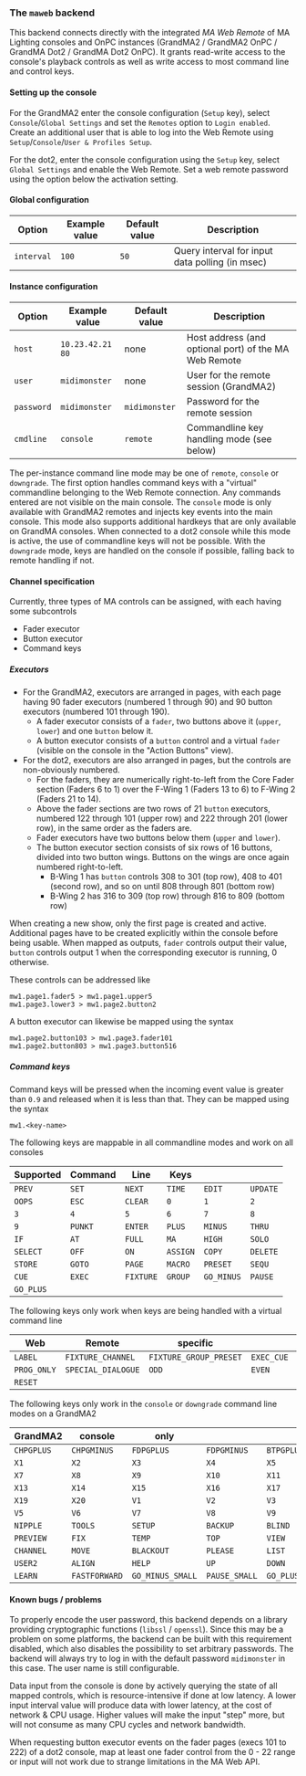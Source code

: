 ### The `maweb` backend

This backend connects directly with the integrated *MA Web Remote* of MA Lighting consoles and OnPC
instances (GrandMA2 / GrandMA2 OnPC / GrandMA Dot2 / GrandMA Dot2 OnPC).
It grants read-write access to the console's playback controls as well as write access to most command
line and control keys.

#### Setting up the console

For the GrandMA2 enter the console configuration (`Setup` key), select `Console`/`Global Settings` and
set the `Remotes` option to `Login enabled`.
Create an additional user that is able to log into the Web Remote using `Setup`/`Console`/`User & Profiles Setup`.

For the dot2, enter the console configuration using the `Setup` key, select `Global Settings` and enable the
Web Remote. Set a web remote password using the option below the activation setting.

#### Global configuration

| Option	| Example value		| Default value		| Description							|
|---------------|-----------------------|-----------------------|---------------------------------------------------------------|
| `interval`	| `100`			| `50`			| Query interval for input data polling (in msec)		|

#### Instance configuration

| Option	| Example value		| Default value		| Description							|
|---------------|-----------------------|-----------------------|---------------------------------------------------------------|
| `host`	| `10.23.42.21 80`	| none			| Host address (and optional port) of the MA Web Remote		|
| `user`	| `midimonster`		| none			| User for the remote session (GrandMA2)			|
| `password`	| `midimonster`		| `midimonster`		| Password for the remote session				|
| `cmdline`	| `console`		| `remote`		| Commandline key handling mode (see below)			|

The per-instance command line mode may be one of `remote`, `console` or `downgrade`. The first option handles
command keys with a "virtual" commandline belonging to the Web Remote connection. Any commands entered are
not visible on the main console. The `console` mode is only available with GrandMA2 remotes and injects key events
into the main console. This mode also supports additional hardkeys that are only available on GrandMA consoles.
When connected to a dot2 console while this mode is active, the use of commandline keys will not be possible.
With the `downgrade` mode, keys are handled on the console if possible, falling back to remote handling if not.

#### Channel specification

Currently, three types of MA controls can be assigned, with each having some subcontrols

* Fader executor
* Button executor
* Command keys

##### Executors

* For the GrandMA2, executors are arranged in pages, with each page having 90 fader executors (numbered 1 through 90)
	and 90 button executors (numbered 101 through 190).
	* A fader executor consists of a `fader`, two buttons above it (`upper`, `lower`) and one `button` below it.
	* A button executor consists of a `button` control and a virtual `fader` (visible on the console in the "Action Buttons" view).
* For the dot2, executors are also arranged in pages, but the controls are non-obviously numbered.
	* For the faders, they are numerically right-to-left from the Core Fader section (Faders 6 to 1) over the F-Wing 1 (Faders 13 to 6) to
	F-Wing 2 (Faders 21 to 14).
	* Above the fader sections are two rows of 21 `button` executors, numbered 122 through 101 (upper row) and 222 through 201 (lower row),
		in the same order as the faders are.
	* Fader executors have two buttons below them (`upper` and `lower`).
	* The button executor section consists of six rows of 16 buttons, divided into two button wings. Buttons on the wings
		are once again numbered right-to-left.
		* B-Wing 1 has `button` controls 308 to 301 (top row), 408 to 401 (second row), and so on until 808 through 801 (bottom row)
		* B-Wing 2 has 316 to 309 (top row) through 816 to 809 (bottom row)

When creating a new show, only the first page is created and active. Additional pages have to be created explicitly within
the console before being usable. When mapped as outputs, `fader` controls output their value, `button` controls output 1 when the corresponding
executor is running, 0 otherwise.

These controls can be addressed like

```
mw1.page1.fader5 > mw1.page1.upper5
mw1.page3.lower3 > mw1.page2.button2
```

A button executor can likewise be mapped using the syntax

```
mw1.page2.button103 > mw1.page3.fader101
mw1.page2.button803 > mw1.page3.button516
```

##### Command keys

Command keys will be pressed when the incoming event value is greater than `0.9` and released when it is less than that.
They can be mapped using the syntax

```
mw1.<key-name>
```

The following keys are mappable in all commandline modes and work on all consoles

| Supported	| Command	| Line		| Keys		|		|		|
|---------------|---------------|---------------|---------------|---------------|---------------|
| `PREV`	| `SET`		| `NEXT`	| `TIME`	| `EDIT`	| `UPDATE`	|
| `OOPS`	| `ESC`		| `CLEAR`	| `0`		| `1`		| `2`		|
| `3`		| `4`		| `5`		| `6`		| `7`		| `8`		|
| `9`		| `PUNKT`	| `ENTER`	| `PLUS`	| `MINUS`	| `THRU`	|
| `IF`		| `AT`		| `FULL`	| `MA`		| `HIGH`	| `SOLO`	|
| `SELECT`	| `OFF`		| `ON`		| `ASSIGN`	| `COPY`	| `DELETE`	|
| `STORE`	| `GOTO`	| `PAGE`	| `MACRO`	| `PRESET`	| `SEQU`	|
| `CUE`		| `EXEC`	| `FIXTURE`	| `GROUP`	| `GO_MINUS`	| `PAUSE`	|
| `GO_PLUS`	|		|		|		|		|		|

The following keys only work when keys are being handled with a virtual command line

| Web		| Remote		| specific			|		|			|
|---------------|-----------------------|-------------------------------|---------------|-----------------------|
| `LABEL`	|`FIXTURE_CHANNEL`	| `FIXTURE_GROUP_PRESET`	| `EXEC_CUE`	| `STORE_UPDATE`	|
| `PROG_ONLY`	| `SPECIAL_DIALOGUE`	| `ODD`				| `EVEN`	| `WINGS`		|
| `RESET`	|			|				|		|			|

The following keys only work in the `console` or `downgrade` command line modes on a GrandMA2

| GrandMA2	| console	| only		|		|		|		|
|---------------|---------------|---------------|---------------|---------------|---------------|
| `CHPGPLUS`	| `CHPGMINUS`	| `FDPGPLUS`	| `FDPGMINUS`	| `BTPGPLUS`	| `BTPGMINUS`	|
| `X1`		| `X2`		| `X3`		| `X4`		| `X5`		| `X6`		|
| `X7`		| `X8`		| `X9`		| `X10`		| `X11`		| `X12`		|
| `X13`		| `X14`		| `X15`		| `X16`		| `X17`		| `X18`		|
| `X19`		| `X20`		| `V1`		| `V2`		| `V3`		| `V4`		|
| `V5`		| `V6`		| `V7`		| `V8`		| `V9`		| `V10`		|
| `NIPPLE`	| `TOOLS`	| `SETUP`	| `BACKUP`	| `BLIND`	| `FREEZE`	|
| `PREVIEW`	| `FIX`		| `TEMP`	| `TOP`		| `VIEW`	| `EFFECT`	|
| `CHANNEL`	| `MOVE`	| `BLACKOUT`	| `PLEASE`	| `LIST`	| `USER1`	|
| `USER2`	| `ALIGN`	| `HELP`	| `UP`		| `DOWN`	| `FASTREVERSE`	|
| `LEARN`	| `FASTFORWARD`	| `GO_MINUS_SMALL` | `PAUSE_SMALL` | `GO_PLUS_SMALL` |		|

#### Known bugs / problems

To properly encode the user password, this backend depends on a library providing cryptographic functions (`libssl` / `openssl`).
Since this may be a problem on some platforms, the backend can be built with this requirement disabled, which also disables the possibility
to set arbitrary passwords. The backend will always try to log in with the default password `midimonster` in this case. The user name is still
configurable.

Data input from the console is done by actively querying the state of all mapped controls, which is resource-intensive if done
at low latency. A lower input interval value will produce data with lower latency, at the cost of network & CPU usage.
Higher values will make the input "step" more, but will not consume as many CPU cycles and network bandwidth.

When requesting button executor events on the fader pages (execs 101 to 222) of a dot2 console, map at least one fader control from the 0 - 22 range
or input will not work due to strange limitations in the MA Web API.
